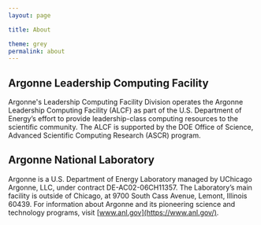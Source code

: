```yaml
---
layout: page

title: About

theme: grey
permalink: about
---
```



## Argonne Leadership Computing Facility
Argonne's Leadership Computing Facility Division operates the Argonne Leadership Computing Facility (ALCF) as part of the U.S. Department of Energy’s effort to provide leadership-class computing resources to the scientific community. The ALCF is supported by the DOE Office of Science, Advanced Scientific Computing Research (ASCR) program.

## Argonne National Laboratory
Argonne is a U.S. Department of Energy Laboratory managed by UChicago Argonne, LLC, under contract DE-AC02-06CH11357. The Laboratory’s main facility is outside of Chicago, at 9700 South Cass Avenue, Lemont, Illinois 60439. For information about Argonne and its pioneering science and technology programs, visit [www.anl.gov](https://www.anl.gov/).
